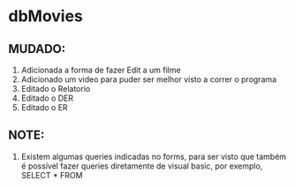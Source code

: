 # dbMovies

## MUDADO:
1. Adicionada a forma de fazer Edit a um filme
2. Adicionado um video para puder ser melhor visto a correr o programa
3. Editado o Relatorio
4. Editado o DER
5. Editado o ER


## NOTE:
1. Existem algumas queries indicadas no forms, para ser visto que também é possível fazer queries diretamente de visual basic, por exemplo, SELECT * FROM <TableName>
